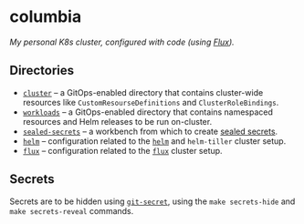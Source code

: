 # columbia

_My personal K8s cluster, configured with code (using
[Flux](https://github.com/weaveworks/flux))._

## Directories

- [`cluster`](./cluster) – a GitOps-enabled directory that contains cluster-wide
  resources like `CustomResourseDefinitions` and `ClusterRoleBindings`.
- [`workloads`](./workloads) – a GitOps-enabled directory that contains
  namespaced resources and Helm releases to be run on-cluster.
- [`sealed-secrets`](./sealed-secrets) – a workbench from which to create
  [sealed secrets](https://github.com/bitnami-labs/sealed-secrets).
- [`helm`](./helm) – configuration related to the [`helm`](https://helm.sh) and
  `helm-tiller` cluster setup.
- [`flux`](./flux) – configuration related to the
  [`flux`](https://github.com/weaveworks/flux) cluster setup.

## Secrets

Secrets are to be hidden using [`git-secret`](https://git-secret.io), using
the `make secrets-hide` and `make secrets-reveal` commands.
